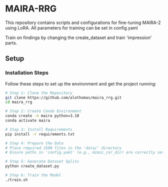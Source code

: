 # MAIRA-RRG

This repository contains scripts and configurations for fine-tuning MAIRA-2 using LoRA.
All parameters for training can be set in config.yaml

Train on findings by changing the create_dataset and train 'impression' parts.
## Setup

### Installation Steps

Follow these steps to set up the environment and get the project running:

```bash
# Step 1: Clone the Repository
git clone https://github.com/alothomas/maira_rrg.git
cd maira_rrg

# Step 2: Create Conda Environment
conda create -n maira python=3.10
conda activate maira

# Step 3: Install Requirements
pip install -r requirements.txt

# Step 4: Prepare the Data
# Place required JSON files in the 'data/' directory
# Ensure paths in 'config.yaml' (e.g., mimic_cxr_dir) are correctly set (set mimic images path).

# Step 5: Generate Dataset Splits
python create_dataset.py

# Step 6: Train the Model
./train.sh
